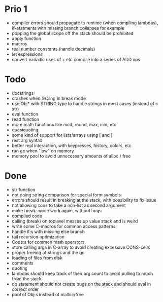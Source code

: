 Prio 1
======
* compiler errors should propagate to runtime (when compiling lambdas), if-statments with missing branch collapses for example
* popping the global scope off the stack should be prohibited
* apply function
* macros
* real number constants (handle decimals)
* let expressions
* convert variadic uses of + etc compile into a series of ADD ops

Todo
====
* docstrings
* crashes when GC:ing in break mode
* use Obj* with STRING type to handle strings in most cases (instead of c str)
* eval function
* read function
* more math functions like mod, round, max, min, etc
* quasiquoting
* some kind of support for lists/arrays using [ and ]
* rest arg syntax
* better repl interaction, with keypresses, history, colors, etc
* run gc when "low" on memory
* memory pool to avoid unnecessary amounts of alloc / free

Done
====
* str function
* not doing string comparison for special form symbols
* errors should result in breaking at the stack, with possibility to fix issue
* not allowing cons to take a non-list as second argument
* make break-mode work again, without bugs
* compiled code
* calling (break) on toplevel messes up value stack and is weird
* write some C-macros for common access patterns
* handle if:s with missing else branch
* tail recursion optimization
* Code:s for common math operators
* store calling args in C-array to avoid creating excessive CONS-cells
* proper freeing of strings and the gc
* loading of files from disk
* comments
* quoting
* lambdas should keep track of their arg count to avoid pulling to much from the stack
* do statement should not create bugs on the stack and should eval in correct order
* pool of Obj:s instead of malloc/free
